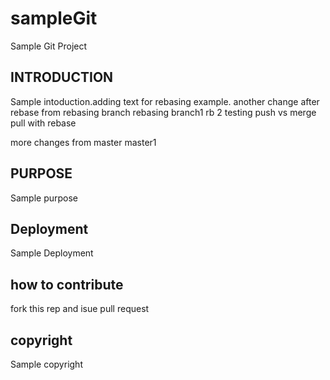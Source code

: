 # sampleGit
Sample Git Project
## INTRODUCTION
Sample intoduction.adding text for rebasing example.
another change after rebase from rebasing branch
rebasing branch1
rb 2
testing push vs merge
pull with rebase

more changes from master
master1
## PURPOSE
Sample purpose

## Deployment
Sample Deployment

## how to contribute
fork this rep and isue pull request
 
## copyright
Sample copyright
